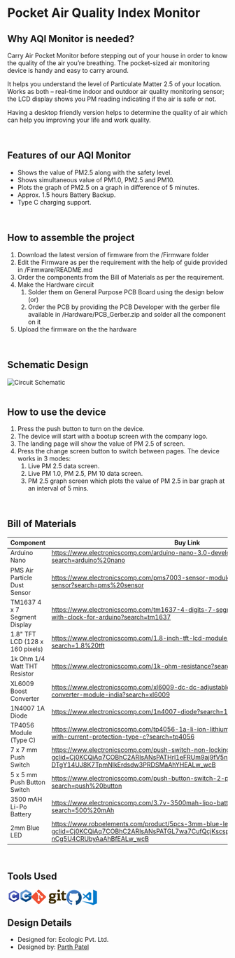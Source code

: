 # Pocket Air Quality Index Monitor

## Why AQI Monitor is needed?
Carry Air Pocket Monitor before stepping out of your house in order to know the quality of the air you’re breathing. The pocket-sized air monitoring device is handy and easy to carry around.

It helps you understand the level of Particulate Matter 2.5 of your location. Works as both – real-time indoor and outdoor air quality monitoring sensor; the LCD display shows you PM reading indicating if the air is safe or not.

Having a desktop friendly version helps to determine the quality of air which can help you improving your life and work quality.

<br>

## Features of our AQI Monitor
- Shows the value of PM2.5 along with the safety level.
- Shows simultaneous value of PM1.0, PM2.5 and PM10.
- Plots the graph of PM2.5 on a graph in difference of 5 minutes.
- Approx. 1.5 hours Battery Backup.
- Type C charging support.

<br>

## How to assemble the project
1. Download the latest version of firmware from the /Firmware folder
2. Edit the Firmware as per the requirement with the help of guide provided in /Firmware/README.md
3. Order the components from the Bill of Materials as per the requirement.
4. Make the Hardware circuit
   1.  Solder them on General Purpose PCB Board using the design below (or)
   2.  Order the PCB by providing the PCB Developer with the gerber file available in /Hardware/PCB_Gerber.zip and solder all the component on it
5.  Upload the firmware on the the hardware

<br>

## Schematic Design
<img width="500px" align="center" alt="Circuit Schematic" src="Hardware/Schematic.png" />
<br><br>

<!-- ## PCB Design
<img width="500px" align="left" alt="PCB Design" src="Hardware/PCB Design.png">
<br><br><br><br> -->

## How to use the device
1. Press the push button to turn on the device.
2. The device will start with a bootup screen with the company logo.
3. The landing page will show the value of PM 2.5 of screen.
4. Press the change screen button to switch between pages. The device works in 3 modes:
   1. Live PM 2.5 data screen.
   2. Live PM 1.0, PM 2.5, PM 10 data screen.
   3. PM 2.5 graph screen which plots the value of PM 2.5 in bar graph at an interval of 5 mins.

<br>

## Bill of Materials
| Component | Buy Link | Quantity |
|-----------|----------|----------|
|Arduino Nano|https://www.electronicscomp.com/arduino-nano-3.0-development-board?search=arduino%20nano|1|
|PMS Air Particle Dust Sensor|https://www.electronicscomp.com/pms7003-sensor-module-pm2.5-air-particle-dust-sensor?search=pms%20sensor|1|
|TM1637 4 x 7 Segment Display|https://www.electronicscomp.com/tm1637-4-digits-7-segment-led-display-module-with-clock-for-arduino?search=tm1637|1|
|1.8" TFT LCD (128 x 160 pixels)|https://www.electronicscomp.com/1.8-inch-tft-lcd-module-128x160-with-4-io?search=1.8%20tft|1|
|1k Ohm 1/4 Watt THT Resistor|https://www.electronicscomp.com/1k-ohm-resistance?search=1k%20resistor|4|
|XL6009 Boost Converter|https://www.electronicscomp.com/xl6009-dc-dc-adjustable-step-up-boost-power-converter-module-india?search=xl6009|1|
|1N4007 1A Diode|https://www.electronicscomp.com/1n4007-diode?search=1n4007|2|
|TP4056 Module (Type C)|https://www.electronicscomp.com/tp4056-1a-li-ion-lithium-battery-charging-module-with-current-protection-type-c?search=tp4056|1|
|7 x 7 mm Push Switch|https://www.electronicscomp.com/push-switch-non-locking-6pin?gclid=Cj0KCQiAq7COBhC2ARIsANsPATHrl1eFRUm9aj9fV5nQhOWSY-DTgY14UJ8K7TpmNlkErdsdw3PRDSMaAhYHEALw_wcB|1|
|5 x 5 mm Push Button Switch|https://www.electronicscomp.com/push-button-switch-2-pin-5mm?search=push%20button|1|
|3500 mAH Li-Po Battery|https://www.electronicscomp.com/3.7v-3500mah-lipo-battery-model-kp-406090-india?search=500%20mAh|1|
|2mm Blue LED|https://www.roboelements.com/product/5pcs-3mm-blue-led/?gclid=Cj0KCQiAq7COBhC2ARIsANsPATGL7wa7CufQcjKscsp10lo9DEvm4cgmpSG2u2ZRz8-nCg5U4CRUbyAaAhBfEALw_wcB|1|

<br>

<!-- ## Photographs
<img width="500px" align="left" alt="Device Photograph 1" src="/Resources/Device Images/image1.png">
<br><br><br><br> -->

## Tools Used
<img width="30px" align="left" alt="C" src="Resources/Logos/C Logo.jpeg">
<img width="25px" align="left" alt="CPP" src="Resources/Logos/CPP Logo.jpeg">
<img width="80px" align="left" alt="Git" src="Resources/Logos/Git Logo.jpeg">
<img width="35px" align="left" alt="GitHub" src="Resources/Logos/GitHub Logo.jpeg">
<img width="35px" align="left" alt="VS Code" src="Resources/Logos/VS Code.jpeg">

<br><br>

## Design Details
- Designed for: Ecologic Pvt. Ltd.
- Designed by: [Parth Patel](mailto:parth.pmech@gmail.com)